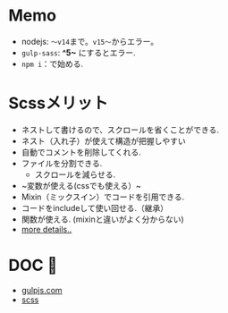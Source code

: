 # Memo
- nodejs: `〜v14`まで。`v15〜`からエラー。
- `gulp-sass`: **^5~** にするとエラー.
- `npm i`：で始める.

# Scssメリット
- ネストして書けるので、スクロールを省くことができる.
- ネスト（入れ子）が使えて構造が把握しやすい
- 自動でコメントを削除してくれる.
- ファイルを分割できる.
  - スクロールを減らせる.
- ~変数が使える(cssでも使える）~
- Mixin（ミックスイン）でコードを引用できる.
- コードをincludeして使い回せる.（継承）
- 関数が使える. (mixinと違いがよく分からない)
- [more details..](https://digitalidentity.co.jp/blog/creative/css-sass.html)

# DOC 📖
- [gulpjs.com](https://gulpjs.com/)
- [scss](https://sass-lang.com/documentation/at-rules/import)
